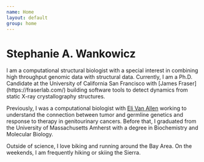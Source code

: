 ```yaml
---
name: Home
layout: default
group: home
---
```



<h1 class="text-center">Stephanie A. Wankowicz</h1>

<p class="lead text-justify">
I am a computational structural biologist with a special interest in combining high throughput genomic data with structural data. Currently, I am a Ph.D. Candidate at the University of California San Francisco with [James Fraser](https://fraserlab.com/) building software tools to detect dynamics from static X-ray crystallography structures. 

Previously, I was a computational biologist with [Eli Van Allen](https://vanallenlab.dana-farber.org/) working to understand the connection between tumor and germline genetics and response to therapy in genitourinary cancers. Before that, I graduated from the University of Massachusetts Amherst with a degree in Biochemistry and Molecular Biology. 

Outside of science, I love biking and running around the Bay Area. On the weekends, I am frequently hiking or skiing the Sierra.  
</p>
